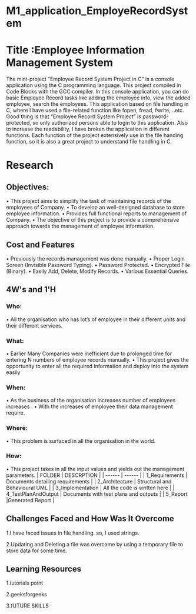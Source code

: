 # M1_application_EmployeRecordSystem
# Title :Employee Information Management System
The mini-project “Employee Record System Project in C” is a console application using the C programming language. This project compiled in Code Blocks with the GCC compiler. In this console application, you can do basic Employee Record tasks like adding the employee info, view the added employee, search the employees. This application based on file handling in C, where I have used a file-related function like fopen, fread, fwrite, ..etc. Good thing is that “Employee Record System Project” is password-protected, so only authorized persons able to login to this application. Also to increase the readability, I have broken the application in different functions. Each function of the project extensively use in the file handing function, so it is also a great project to understand file handling in C.

# Research
## Objectives:

• This project aims to simplify the task of maintaining records of the employees of Company. • To develop an well-designed database to store employee information. • Provides full functional reports to management of Company. • The objective of this project is to provide a comprehensive approach towards the management of employee information.

## Cost and Features

• Previously the records management was done manually. • Proper Login Screen (Invisible Password Typing). • Password Protected. • Encrypted File (Binary). • Easily Add, Delete, Modify Records. • Various Essential Queries.

## 4W's and 1'H
### Who:

• All the organisation who has lot’s of employee in their different units and their different services.

### What:

• Earlier Many Companies were inefficient due to prolonged time for entering N numbers of employee records manually. • This project gives the opportunity to enter all the required information and deploy into the system easily

### When:

• As the business of the organisation increases number of employees increases . • With the increases of employee their data management require.

### Where:

• This problem is surfaced in all the organisation in the world.

### How:

• This project takes in all the input values and yields out the management parameters.
| FOLDER | DESCRPTION |
| ------ | ------ |
| 1_Requirements | Documents detailing requirements |
| 2_Architecture | Structural and Behavioural UML |
| 3_Implementation | All the code is written here |
| 4_TestPlanAndOutput | Documents with test plans and outputs |
| 5_Report |Generated Report  |
## Challenges Faced and How Was It Overcome
1.I have faced issues in file handling. so, I used strings.

2.Updating and Deleting a file was overcame by using a temporary file to store data for some time.

## Learning Resources
1.tutorials point

2.geeksforgeeks

3.fUTURE SKILLS
